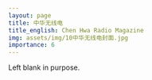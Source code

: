 ```yaml
---
layout: page
title: 中华无线电
title_english: Chen Hwa Radio Magazine
img: assets/img/10中华无线电封面.jpg
importance: 6
---
```


Left blank in purpose.
